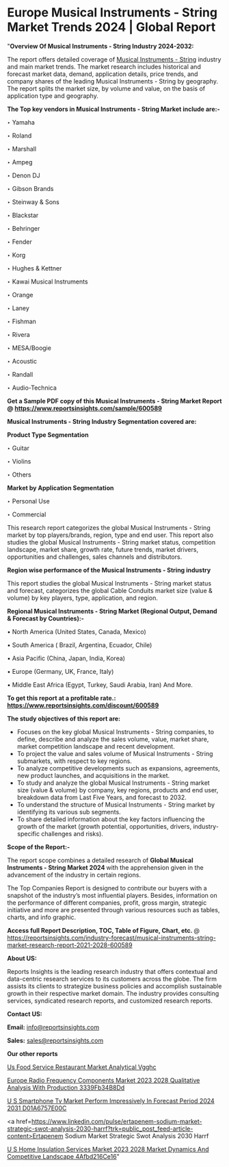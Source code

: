 # Europe Musical Instruments - String Market Trends 2024 | Global Report

"<strong>Overview Of Musical Instruments - String Industry 2024-2032:</strong>

The report offers detailed coverage of <a href=https://www.reportsinsights.com/sample/600589>Musical Instruments - String</a> industry and main market trends. The market research includes historical and forecast market data, demand, application details, price trends, and company shares of the leading Musical Instruments - String by geography. The report splits the market size, by volume and value, on the basis of application type and geography.

<strong>The Top key vendors in Musical Instruments - String Market include are:- </strong>

‣ Yamaha

‣ Roland

‣ Marshall

‣ Ampeg

‣ Denon DJ

‣ Gibson Brands

‣ Steinway & Sons

‣ Blackstar

‣ Behringer

‣ Fender

‣ Korg

‣ Hughes & Kettner

‣ Kawai Musical Instruments

‣ Orange

‣ Laney

‣ Fishman

‣ Rivera

‣ MESA/Boogie

‣ Acoustic

‣ Randall

‣ Audio-Technica

<strong>Get a Sample PDF copy of this Musical Instruments - String Market Report </strong><strong>@ <a href=https://www.reportsinsights.com/sample/600589 style=color:#0000ff;>https://www.reportsinsights.com/sample/600589</a> </strong>

<strong>Musical Instruments - String Industry Segmentation covered are:</strong>

<strong>Product Type Segmentation</strong>

‣ Guitar

‣ Violins

‣ Others

<strong>Market by Application Segmentation</strong>

‣ Personal Use

‣ Commercial

This research report categorizes the global Musical Instruments - String market by top players/brands, region, type and end user. This report also studies the global Musical Instruments - String market status, competition landscape, market share, growth rate, future trends, market drivers, opportunities and challenges, sales channels and distributors.

<strong>Region wise performance of the Musical Instruments - String industry</strong><strong> </strong>

This report studies the global Musical Instruments - String market status and forecast, categorizes the global Cable Conduits market size (value &amp; volume) by key players, type, application, and region. 

<strong>Regional Musical Instruments - String Market (Regional Output, Demand &amp; Forecast by Countries):-</strong>

• North America (United States, Canada, Mexico)

• South America ( Brazil, Argentina, Ecuador, Chile)

• Asia Pacific (China, Japan, India, Korea)

• Europe (Germany, UK, France, Italy)

• Middle East Africa (Egypt, Turkey, Saudi Arabia, Iran) And More.

<strong>To get this report at a profitable rate.: <a href=https://www.reportsinsights.com/discount/600589 style=color:#0000ff;>https://www.reportsinsights.com/discount/600589</a></strong>

<strong>The study objectives of this report are:</strong>
<ul>
  <li>Focuses on the key global Musical Instruments - String companies, to define, describe and analyze the sales volume, value, market share, market competition landscape and recent development.</li>
  <li>To project the value and sales volume of Musical Instruments - String submarkets, with respect to key regions.</li>
  <li>To analyze competitive developments such as expansions, agreements, new product launches, and acquisitions in the market.</li>
  <li>To study and analyze the global Musical Instruments - String market size (value &amp; volume) by company, key regions, products and end user, breakdown data from Last Five Years, and forecast to 2032.</li>
  <li>To understand the structure of Musical Instruments - String market by identifying its various sub segments.</li>
  <li>To share detailed information about the key factors influencing the growth of the market (growth potential, opportunities, drivers, industry-specific challenges and risks).</li>
</ul>
<strong>Scope of the Report:-</strong><strong> </strong>

The report scope combines a detailed research of <strong>Global Musical Instruments - String Market 2024 </strong>with the apprehension given in the advancement of the industry in certain regions.

The Top Companies Report is designed to contribute our buyers with a snapshot of the industry’s most influential players. Besides, information on the performance of different companies, profit, gross margin, strategic initiative and more are presented through various resources such as tables, charts, and info graphic.

<strong>Access full Report Description, TOC, Table of Figure, Chart, etc. </strong>@   <a href=https://reportsinsights.com/industry-forecast/musical-instruments-string-market-research-report-2021-2028-600589 style=color:#0000ff;>https://reportsinsights.com/industry-forecast/musical-instruments-string-market-research-report-2021-2028-600589</a>

<strong>About US:</strong>

Reports Insights is the leading research industry that offers contextual and data-centric research services to its customers across the globe. The firm assists its clients to strategize business policies and accomplish sustainable growth in their respective market domain. The industry provides consulting services, syndicated research reports, and customized research reports.

<strong>Contact US:</strong>

<p class=""""><b>Email:</b> <a href=mailto:info@reportsinsights.com>info@reportsinsights.com</a></p>
<p class=""""><b>Sales:</b> <a href=mailto:sales@reportsinsights.com>sales@reportsinsights.com</a></p>

<strong>Our other reports</strong>

<a href=https://www.linkedin.com/pulse/us-food-service-restaurant-market-analytical-vgghc/>Us Food Service Restaurant Market Analytical Vgghc</a>

<a href=https://medium.com/@gd336335/europe-radio-frequency-components-market-2023-2028-qualitative-analysis-with-production-3339fb34b8dd>Europe Radio Frequency Components Market 2023 2028 Qualitative Analysis With Production 3339Fb34B8Dd</a>

<a href=https://medium.com/@sharanidhi229/u-s-smartphone-tv-market-perform-impressively-in-forecast-period-2024-2031-d01a6757e00c>U S Smartphone Tv Market Perform Impressively In Forecast Period 2024 2031 D01A6757E00C</a>

<a href=https://www.linkedin.com/pulse/ertapenem-sodium-market-strategic-swot-analysis-2030-harrf?trk=public_post_feed-article-content>Ertapenem Sodium Market Strategic Swot Analysis 2030 Harrf</a>

<a href=https://medium.com/@nadeemkazi0003/u-s-home-insulation-services-market-2023-2028-market-dynamics-and-competitive-landscape-4afbd216ce16>U S Home Insulation Services Market 2023 2028 Market Dynamics And Competitive Landscape 4Afbd216Ce16</a>"
